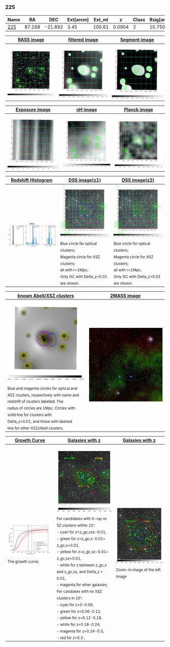 <div STYLE="page-break-after: always;"></div>

### 225

|Name          |RA          |DEC      | Ext[arcm] | Ext_ml | z    | Class| Rsig[arcmin] | CRsig[c/s] | CR500[c/s] | R500[Mpc] |L500[erg/s]|F500[erg/s/cm^2]| M500[Msun]|Tx[keV]|beta|GC(XSZ,Delta_z<0.01)| GC(OPT,Delta_z<0.01)|GC|alias|
|--------------|------------|------------|---|---|-----------|--------|------|------|----|----|----|----|----|----|----|----|----|----|---|
|[225](script/225.md)     | 87.168       | -21.892       | 3.45    | 100.61   | 0.0904 | 2   | 10.750 |0.228 |0.221 |0.878 |8.486e+43 |4.150e-12 |2.097e+14 |3.478 |1.522 |Tar, |Wen, |Tar, |k421|

|[RASS image](../image/225/225_img.pdf)|[filtered image](../image/225/225_fil.pdf)|[Segment image](../image/225/225_seg.pdf)|
|-------------------|--------------------|-------------------|
| <img src="../image/225/225_img.png" width="300">  | <img src="../image/225/225_fil.png" width="300">   | <img src="../image/225/225_seg.png" width="300">  |

|[Exposure image](../image/225/225_mex.pdf)| [nH image](../image/225/225_nh.pdf)| [Planck image](../image/225/225_p.pdf)|
|-------------------|--------------------|-------------------|
|<img src="../image/225/225_mex.png" width="300">   | <img src="../image/225/225_nh.png" width="300">    | <img src="../image/225/225_p.png" width="300"> |

|[Redshift Histogram](../image/225/225_zg.pdf) | [DSS image(z1)](../image/225/225_dss_z1.pdf)      |  [DSS image(z2)](../image/225/225_dss_z2.pdf)    |
|-------------------|--------------------|-------------------|
|<img src="../image/225/225_zg.png" width="300"> |<img src="../image/225/225_dss_z1.png" width="300"> <sub><br>Blue circle for optical clusters; <br>Magenta circle for XSZ clusters; <br>all with r=1Mpc; <br>Only GC with Delta_z<0.01 are shown. </sub>| <img src="../image/225/225_dss_z2.png" width="300"><sub><br>Blue circle for optical clusters; <br>Magenta circle for XSZ clusters; <br>all with r=1Mpc; <br>Only GC with Delta_z<0.01 are shown. </sub> |

|[known Abell/XSZ clusters](../image/225/225_m.pdf) | [2MASS image](../image/225/225_2mass.pdf)      |
|-------------------|-------------------|
|<img src=../image/225/225_m.png width="300"> <sub><br>Blue and magenta circles for optical and <br>XSZ clusters, respectively with name and <br>redshift of clusters labelled. The <br>radius of circles are 1Mpc. Circles with <br>solid line for clusters with <br>Delta_z<0.01, and those with dashed <br>line for other XSZ/Abell clusters.        </sub>|<img src="../image/225/225_2mass.png" width="300">  |

|[Growth Curve](../image/225/225_gca_all.png) |[Galaxies with z](../image/225/225_opt_ned.pdf) |[Galaxies with z](../image/225/225_opt_ned_zoom.pdf) |
|-------------------|-------------------|-------------------|
| <img src="../image/225/225_gca_all.png" width="300"> <sub><br>The growth curve.</sub>| <img src=../image/225/225_opt_ned.png width="300"> <br><sub> For candidates with X-ray or SZ clusters within 10': <br> - cyan for z<z_gc,xsz-0.01, <br> - green for z=z_gc,x-0.01~ z_gc,x+0.01, <br> - yellow for z=z_gc,sz-0.01~ z_gc,sz+0.01, <br> - white for z between z_gc,x and z_gc,sz, and Delta_z > 0.01, <br> - magenta for other galaxies; <br>For candiates with no XSZ clusters in 10': <br> - cyan for z=0-0.06, <br> - green for z=0.06-0.12, <br> - yellow for z=0.12-0.18, <br> - white for z=0.18-0.24, <br> - magenta for z=0.24-0.3, <br> - red for z>0.3 ;  </sub>|<img src=../image/225/225_opt_ned_zoom.png width="300">  <br><sub> Zoom-in image of the left image</sub>|




